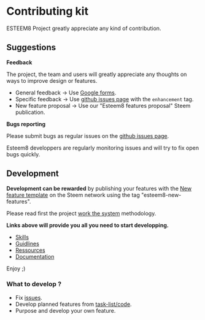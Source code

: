 # Contributing kit

ESTEEM8 Project greatly appreciate any kind of contribution.

## Suggestions

**Feedback**

The project, the team and users will greatly appreciate any thoughts on ways to improve design or features.

* General feedback  -> Use [Google forms](https://goo.gl/6a99QQ).
* Specific feedback -> Use [github issues page](https://github.com/esteem8app/esteem8app.github.io/issues) with the `enhancement` tag.
* New feature proposal -> Use our "Esteem8 features proposal" Steem publication.

**Bugs reporting**

Please submit bugs as regular issues on the [github issues page](https://github.com/esteem8app/esteem8app.github.io/issues).

Esteem8 developpers are regularly monitoring issues and will try to fix open bugs quickly.

## Development

**Development can be rewarded** by publishing your features with the [New feature template](https://github.com/esteem8app/esteem8app.github.io/blob/master/docs/contributing-kit/publications-template/new-feature.md) on the Steem network using the tag "esteem8-new-features".

Please read first the project [work the system](https://github.com/esteem8app/esteem8app.github.io/blob/master/docs/Strategic-objective.md) methodology.

**Links above will provide you all you need to start developping.**

* [Skills](https://github.com/esteem8app/esteem8app.github.io/blob/master/docs/contributing-kit/skills.md)
* [Guidlines](https://github.com/esteem8app/esteem8app.github.io/blob/master/docs/contributing-kit/guidlines.md)
* [Ressources](https://github.com/esteem8app/esteem8app.github.io/blob/master/docs/contributing-kit/ressources.md)
* [Documentation](https://github.com/esteem8app/esteem8app.github.io/blob/master/docs/contributing-kit/Documentation.md)

Enjoy ;)

### What to develop ?

* Fix [issues](https://github.com/esteem8app/esteem8app.github.io/issues).
* Develop planned features from [task-list/code](https://github.com/esteem8app/esteem8app.github.io/tree/master/docs/todo/task-list/code).
* Purpose and develop your own feature.
